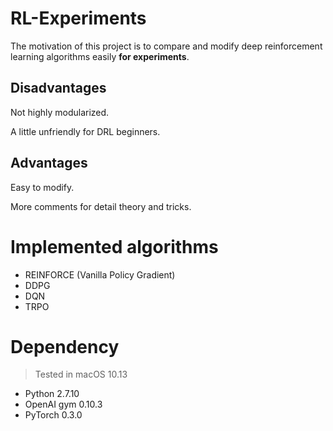 # RL-Experiments

The motivation of this project is to compare and modify deep reinforcement learning algorithms easily **for experiments**.

## Disadvantages
Not highly modularized.

A little unfriendly for DRL beginners.

## Advantages
Easy to modify.

More comments for detail theory and tricks.

# Implemented algorithms
* REINFORCE (Vanilla Policy Gradient)
* DDPG
* DQN
* TRPO

# Dependency
> Tested in macOS 10.13
* Python 2.7.10
* OpenAI gym 0.10.3
* PyTorch 0.3.0
